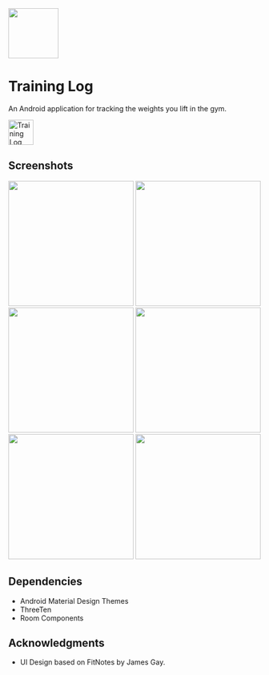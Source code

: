  <img src="/app/src/main/ic_launcher-web.png" width=100>

# Training Log
An Android application for tracking the weights you lift in the gym.

<a href="https://play.google.com/store/apps/details?id=com.armpatch.android.workouttracker&hl=en_US"><img src="/media/badges/en_badge_web_generic.png" height="50" title="Training Log"></a>

## Screenshots

<img src="/media/screenshots/home.png" width="250"> <img src="/media/screenshots/calendar.png" width="250"> <img src="/media/screenshots/comment.png" width="250"> <img src="/media/screenshots/ab_exercises.png" width="250"> <img src="/media/screenshots/create_exercise.png" width="250"> <img src="/media/screenshots/tracker.png" width="250">

## Dependencies

- Android Material Design Themes
- ThreeTen
- Room Components

## Acknowledgments

* UI Design based on FitNotes by James Gay.
